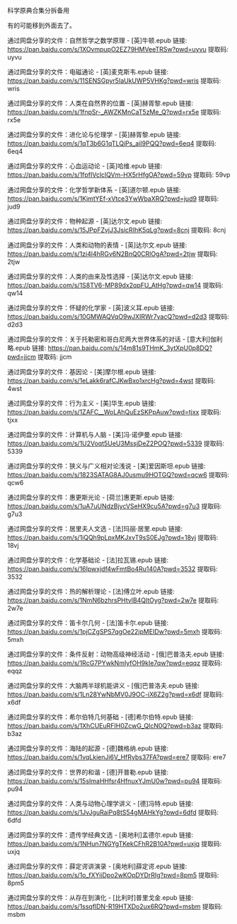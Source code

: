 科学原典合集分拆备用

有的可能移到外面去了。


通过网盘分享的文件：自然哲学之数学原理 - [英]牛顿.epub
链接: https://pan.baidu.com/s/1XOvmpupO2EZ79HMVeeTRSw?pwd=uyvu 提取码: uyvu


通过网盘分享的文件：电磁通论 - [英]麦克斯韦.epub
链接: https://pan.baidu.com/s/11SENSGpyr5IaUkUWP5VHKg?pwd=wris 提取码: wris

通过网盘分享的文件：人类在自然界的位置 - [英]赫胥黎.epub
链接: https://pan.baidu.com/s/1fnpSr-_AWZKMnCaT5zMe_Q?pwd=rx5e 提取码: rx5e

通过网盘分享的文件：进化论与伦理学 - [英]赫胥黎.epub
链接: https://pan.baidu.com/s/1qT3b6G1qTLQiPs_aiI9PQQ?pwd=6eq4 提取码: 6eq4

通过网盘分享的文件：心血运动论 - [英]哈维.epub
链接: https://pan.baidu.com/s/1fpfIVclclQVm-HX5rHfgOA?pwd=59vp 提取码: 59vp

通过网盘分享的文件：化学哲学新体系 - [英]道尔顿.epub
链接: https://pan.baidu.com/s/1KjmtYEf-xVtce3YwWbaXRQ?pwd=jud9 提取码: jud9

通过网盘分享的文件：物种起源 - [英]达尔文.epub
链接: https://pan.baidu.com/s/15JPpFZvjJ3JsicRIhK5qLg?pwd=8cnj 提取码: 8cnj


通过网盘分享的文件：人类和动物的表情 - [英]达尔文.epub
链接: https://pan.baidu.com/s/1zi4l4hRGv6N2BnQ0CRlOgA?pwd=2tjw 提取码: 2tjw

通过网盘分享的文件：人类的由来及性选择 - [英]达尔文.epub
链接: https://pan.baidu.com/s/1S8TV6-MP89dx2qpFU_AtHg?pwd=qw14 提取码: qw14


通过网盘分享的文件：怀疑的化学家 - [英]波义耳.epub
链接: https://pan.baidu.com/s/10GMWAQVqO9wJXIRWr7yacQ?pwd=d2d3 提取码: d2d3


通过网盘分享的文件：关于托勒密和哥白尼两大世界体系的对话 - [意大利]伽利略.epub
链接: https://pan.baidu.com/s/14m81s9THmK_3ytXpU0p8DQ?pwd=jjcm 提取码: jjcm

通过网盘分享的文件：基因论 - [美]摩尔根.epub
链接: https://pan.baidu.com/s/1eLakk6rafCJKwBxo1xrcHg?pwd=4wst 提取码: 4wst

通过网盘分享的文件：行为主义 - [美]华生.epub
链接: https://pan.baidu.com/s/1ZAFC__WoLAhQuEzSKPpAuw?pwd=tjxx 提取码: tjxx

通过网盘分享的文件：计算机与人脑 - [美]冯·诺伊曼.epub
链接: https://pan.baidu.com/s/1U2Voqt5UeU3MssjDeZ2POQ?pwd=5339 提取码: 5339

通过网盘分享的文件：狭义与广义相对论浅说 - [美]爱因斯坦.epub
链接: https://pan.baidu.com/s/1823SATAG8AJ0usmu9HOTGQ?pwd=qcw6 提取码: qcw6

通过网盘分享的文件：惠更斯光论 - [荷兰]惠更斯.epub
链接: https://pan.baidu.com/s/1uA7uUNdzBjycVSeHX9cu5A?pwd=g7u3 提取码: g7u3


通过网盘分享的文件：居里夫人文选 - [法]玛丽·居里.epub
链接: https://pan.baidu.com/s/1iQQh9pLpxMKJxvT9sS0EJg?pwd=18vj 提取码: 18vj

通过网盘分享的文件：化学基础论 - [法]拉瓦锡.epub
链接: https://pan.baidu.com/s/16Ipwxjdf4wFmtBo4Ru140A?pwd=3532 提取码: 3532

通过网盘分享的文件：热的解析理论 - [法]傅立叶.epub
链接: https://pan.baidu.com/s/1NmN6bzhrsPHtvlB4QltOyg?pwd=2w7e 提取码: 2w7e

通过网盘分享的文件：笛卡尔几何 - [法]笛卡尔.epub
链接: https://pan.baidu.com/s/1pjCZgSPS7qgOe22jpMEIDw?pwd=5mxh 提取码: 5mxh


通过网盘分享的文件：条件反射：动物高级神经活动 - [俄]巴普洛夫.epub
链接: https://pan.baidu.com/s/1RcG7PYwkNmIyfOH9kIe7qw?pwd=eqqz 提取码: eqqz

通过网盘分享的文件：大脑两半球机能讲义 - [俄]巴普洛夫.epub
链接: https://pan.baidu.com/s/1Ln28YwNbMV0J9OC-iX6Z2g?pwd=x6df 提取码: x6df

通过网盘分享的文件：希尔伯特几何基础 - [德]希尔伯特.epub
链接: https://pan.baidu.com/s/1XhCUEuRFIH0ZcwG_QlcN0Q?pwd=b3az 提取码: b3az


通过网盘分享的文件：海陆的起源 - [德]魏格纳.epub
链接: https://pan.baidu.com/s/1vqLkienJi6V_HfRybs37FA?pwd=ere7 提取码: ere7

通过网盘分享的文件：世界的和谐 - [德]开普勒.epub
链接: https://pan.baidu.com/s/15sImaHHfsr4HfnuxYJmU0w?pwd=pu94 提取码: pu94


通过网盘分享的文件：人类与动物心理学讲义 - [德]冯特.epub
链接: https://pan.baidu.com/s/1JvJguRaiPq8tS54gMAHkYg?pwd=6dfd 提取码: 6dfd


通过网盘分享的文件：遗传学经典文选 - [奥地利]孟德尔.epub
链接: https://pan.baidu.com/s/1NHun7NGYgTKekCFhR2B10A?pwd=uxjq 提取码: uxjq



通过网盘分享的文件：薛定谔讲演录 - [奥地利]薛定谔.epub
链接: https://pan.baidu.com/s/1o_fXYiiDpo2wKOpDYDrRIg?pwd=8pm5 提取码: 8pm5


通过网盘分享的文件：从存在到演化 - [比利时]普里戈金.epub
链接: https://pan.baidu.com/s/1ssqflDN-R19HTXDo2ux6RQ?pwd=msbm 提取码: msbm

